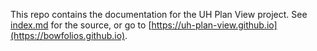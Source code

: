 This repo contains the documentation for the UH Plan View project. See [index.md](index.md) for the source, or go to [https://uh-plan-view.github.io](https://bowfolios.github.io).